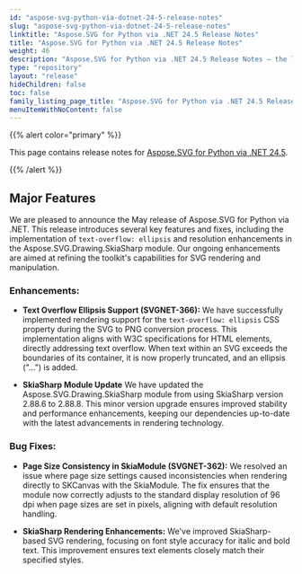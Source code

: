 ```yaml
---
id: "aspose-svg-python-via-dotnet-24-5-release-notes"
slug: "aspose-svg-python-via-dotnet-24-5-release-notes"
linktitle: "Aspose.SVG for Python via .NET 24.5 Release Notes"
title: "Aspose.SVG for Python via .NET 24.5 Release Notes"
weight: 46
description: "Aspose.SVG for Python via .NET 24.5 Release Notes – the latest updates and fixes."
type: "repository"
layout: "release"
hideChildren: false
toc: false
family_listing_page_title: "Aspose.SVG for Python via .NET 24.5 Release Notes"
menuItemWithNoContent: false
---
```

{{% alert color="primary" %}}

This page contains release notes for [Aspose.SVG for Python via .NET 24.5](https://pypi.org/project/aspose-svg-net/24.5.0/).

{{% /alert %}}

## **Major Features**

We are pleased to announce the May release of Aspose.SVG for Python via .NET. This release introduces several key features and fixes, including the implementation of `text-overflow: ellipsis` and resolution enhancements in the Aspose.SVG.Drawing.SkiaSharp module. Our ongoing enhancements are aimed at refining the toolkit's capabilities for SVG rendering and manipulation.

### Enhancements:
- **Text Overflow Ellipsis Support (SVGNET-366):**  We have successfully implemented rendering support for the `text-overflow: ellipsis` CSS property during the SVG to PNG conversion process. This implementation aligns with W3C specifications for HTML elements, directly addressing text overflow. When text within an SVG exceeds the boundaries of its container, it is now properly truncated, and an ellipsis ("...") is added. 

- **SkiaSharp Module Update** We have updated the Aspose.SVG.Drawing.SkiaSharp module from using SkiaSharp version 2.88.6 to 2.88.8. This minor version upgrade ensures improved stability and performance enhancements, keeping our dependencies up-to-date with the latest advancements in rendering technology.

### Bug Fixes:
- **Page Size Consistency in SkiaModule (SVGNET-362):** We resolved an issue where page size settings caused inconsistencies when rendering directly to SKCanvas with the SkiaModule. The fix ensures that the module now correctly adjusts to the standard display resolution of 96 dpi when page sizes are set in pixels, aligning with default resolution handling. 

- **SkiaSharp Rendering Enhancements:** We've improved SkiaSharp-based SVG rendering, focusing on font style accuracy for italic and bold text. This improvement ensures text elements closely match their specified styles.

